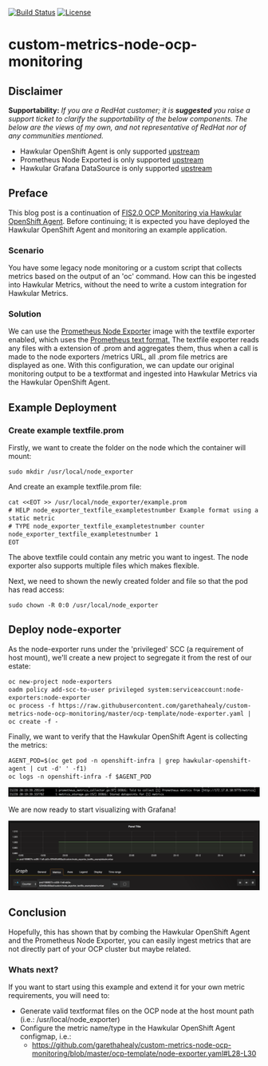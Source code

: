 [![Build Status](https://travis-ci.org/garethahealy/custom-metrics-node-ocp-monitoring.svg?branch=master)](https://travis-ci.org/garethahealy/custom-metrics-node-ocp-monitoring)
[![License](https://img.shields.io/hexpm/l/plug.svg?maxAge=2592000)]()

# custom-metrics-node-ocp-monitoring
## Disclaimer
**Supportability:**
*If you are a RedHat customer; it is __suggested__ you raise a support ticket to clarify the supportability of the below components.
The below are the views of my own, and not representative of RedHat nor of any communities mentioned.*
- Hawkular OpenShift Agent is only supported [upstream](http://www.hawkular.org/community/docs/getting-involved/)
- Prometheus Node Exported is only supported [upstream](https://github.com/prometheus/node_exporter/issues)
- Hawkular Grafana DataSource is only supported [upstream](https://github.com/hawkular/hawkular-grafana-datasource/issues)

## Preface
This blog post is a continuation of [FIS2.0 OCP Monitoring via Hawkular OpenShift Agent](https://github.com/garethahealy/fis2-ocp-monitoring). 
Before continuing; it is expected you have deployed the Hawkular OpenShift Agent and monitoring an example application. 

### Scenario
You have some legacy node monitoring or a custom script that collects metrics based on the output of an 'oc' command.
How can this be ingested into Hawkular Metrics, without the need to write a custom integration for Hawkular Metrics.

### Solution
We can use the [Prometheus Node Exporter](https://github.com/prometheus/node_exporter) image with the textfile exporter enabled, which uses the [Prometheus text format.](https://prometheus.io/docs/instrumenting/exposition_formats/#text-format-details)
The textfile exporter reads any files with a extension of .prom and aggregates them, thus when a call is made to the node exporters /metrics URL, all .prom file metrics are displayed as one.
With this configuration, we can update our original monitoring output to be a textformat and ingested into Hawkular Metrics via the Hawkular OpenShift Agent.

## Example Deployment
### Create example textfile.prom
Firstly, we want to create the folder on the node which the container will mount:

    sudo mkdir /usr/local/node_exporter

And create an example textfile.prom file:

    cat <<EOT >> /usr/local/node_exporter/example.prom
    # HELP node_exporter_textfile_exampletestnumber Example format using a static metric
    # TYPE node_exporter_textfile_exampletestnumber counter
    node_exporter_textfile_exampletestnumber 1
    EOT

The above textfile could contain any metric you want to ingest. The node exporter also supports multiple files which makes flexible.

Next, we need to shown the newly created folder and file so that the pod has read access:

    sudo chown -R 0:0 /usr/local/node_exporter

## Deploy node-exporter
As the node-exporter runs under the 'privileged' SCC (a requirement of host mount), we'll create a new project to segregate it from the rest of our estate:

    oc new-project node-exporters
    oadm policy add-scc-to-user privileged system:serviceaccount:node-exporters:node-exporter
    oc process -f https://raw.githubusercontent.com/garethahealy/custom-metrics-node-ocp-monitoring/master/ocp-template/node-exporter.yaml | oc create -f -

Finally, we want to verify that the Hawkular OpenShift Agent is collecting the metrics:

    AGENT_POD=$(oc get pod -n openshift-infra | grep hawkular-openshift-agent | cut -d' ' -f1)
    oc logs -n openshift-infra -f $AGENT_POD
    
![alt text](https://github.com/garethahealy/custom-metrics-node-ocp-monitoring/raw/master/screenshots/agent_log.png "Agent Log")
    
We are now ready to start visualizing with Grafana!

![alt text](https://github.com/garethahealy/custom-metrics-node-ocp-monitoring/raw/master/screenshots/grafana_example.png "Grafana Example")

## Conclusion
Hopefully, this has shown that by combing the Hawkular OpenShift Agent and the Prometheus Node Exporter, you can easily ingest metrics that are not directly part of your OCP cluster but maybe related.

### Whats next?
If you want to start using this example and extend it for your own metric requirements, you will need to:
- Generate valid textformat files on the OCP node at the host mount path (i.e.: /usr/local/node_exporter)
- Configure the metric name/type in the Hawkular OpenShift Agent configmap, i.e.:
  - https://github.com/garethahealy/custom-metrics-node-ocp-monitoring/blob/master/ocp-template/node-exporter.yaml#L28-L30
